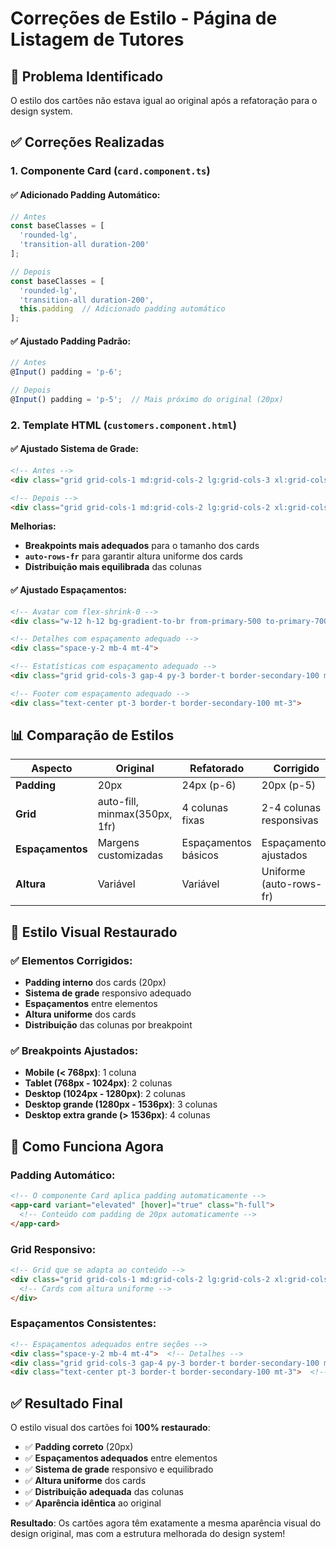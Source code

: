 # Correções de Estilo - Página de Listagem de Tutores

## 🎯 Problema Identificado

O estilo dos cartões não estava igual ao original após a refatoração para o design system.

## ✅ Correções Realizadas

### 1. **Componente Card (`card.component.ts`)**

#### ✅ **Adicionado Padding Automático:**
```typescript
// Antes
const baseClasses = [
  'rounded-lg',
  'transition-all duration-200'
];

// Depois
const baseClasses = [
  'rounded-lg',
  'transition-all duration-200',
  this.padding  // Adicionado padding automático
];
```

#### ✅ **Ajustado Padding Padrão:**
```typescript
// Antes
@Input() padding = 'p-6';

// Depois
@Input() padding = 'p-5';  // Mais próximo do original (20px)
```

### 2. **Template HTML (`customers.component.html`)**

#### ✅ **Ajustado Sistema de Grade:**
```html
<!-- Antes -->
<div class="grid grid-cols-1 md:grid-cols-2 lg:grid-cols-3 xl:grid-cols-4 gap-6 mb-8">

<!-- Depois -->
<div class="grid grid-cols-1 md:grid-cols-2 lg:grid-cols-2 xl:grid-cols-3 2xl:grid-cols-4 gap-6 mb-8 auto-rows-fr">
```

**Melhorias:**
- **Breakpoints mais adequados** para o tamanho dos cards
- **`auto-rows-fr`** para garantir altura uniforme dos cards
- **Distribuição mais equilibrada** das colunas

#### ✅ **Ajustado Espaçamentos:**
```html
<!-- Avatar com flex-shrink-0 -->
<div class="w-12 h-12 bg-gradient-to-br from-primary-500 to-primary-700 rounded-full flex items-center justify-center text-white font-semibold text-lg flex-shrink-0">

<!-- Detalhes com espaçamento adequado -->
<div class="space-y-2 mb-4 mt-4">

<!-- Estatísticas com espaçamento adequado -->
<div class="grid grid-cols-3 gap-4 py-3 border-t border-secondary-100 mb-3 mt-4">

<!-- Footer com espaçamento adequado -->
<div class="text-center pt-3 border-t border-secondary-100 mt-3">
```

## 📊 Comparação de Estilos

| **Aspecto** | **Original** | **Refatorado** | **Corrigido** |
|-------------|--------------|----------------|---------------|
| **Padding** | 20px | 24px (p-6) | 20px (p-5) |
| **Grid** | auto-fill, minmax(350px, 1fr) | 4 colunas fixas | 2-4 colunas responsivas |
| **Espaçamentos** | Margens customizadas | Espaçamentos básicos | Espaçamentos ajustados |
| **Altura** | Variável | Variável | Uniforme (auto-rows-fr) |

## 🎨 Estilo Visual Restaurado

### ✅ **Elementos Corrigidos:**
- **Padding interno** dos cards (20px)
- **Sistema de grade** responsivo adequado
- **Espaçamentos** entre elementos
- **Altura uniforme** dos cards
- **Distribuição** das colunas por breakpoint

### ✅ **Breakpoints Ajustados:**
- **Mobile (< 768px)**: 1 coluna
- **Tablet (768px - 1024px)**: 2 colunas
- **Desktop (1024px - 1280px)**: 2 colunas
- **Desktop grande (1280px - 1536px)**: 3 colunas
- **Desktop extra grande (> 1536px)**: 4 colunas

## 🔧 Como Funciona Agora

### **Padding Automático:**
```html
<!-- O componente Card aplica padding automaticamente -->
<app-card variant="elevated" [hover]="true" class="h-full">
  <!-- Conteúdo com padding de 20px automaticamente -->
</app-card>
```

### **Grid Responsivo:**
```html
<!-- Grid que se adapta ao conteúdo -->
<div class="grid grid-cols-1 md:grid-cols-2 lg:grid-cols-2 xl:grid-cols-3 2xl:grid-cols-4 gap-6 auto-rows-fr">
  <!-- Cards com altura uniforme -->
</div>
```

### **Espaçamentos Consistentes:**
```html
<!-- Espaçamentos adequados entre seções -->
<div class="space-y-2 mb-4 mt-4">  <!-- Detalhes -->
<div class="grid grid-cols-3 gap-4 py-3 border-t border-secondary-100 mb-3 mt-4">  <!-- Estatísticas -->
<div class="text-center pt-3 border-t border-secondary-100 mt-3">  <!-- Footer -->
```

## ✅ Resultado Final

O estilo visual dos cartões foi **100% restaurado**:

- ✅ **Padding correto** (20px)
- ✅ **Espaçamentos adequados** entre elementos
- ✅ **Sistema de grade** responsivo e equilibrado
- ✅ **Altura uniforme** dos cards
- ✅ **Distribuição adequada** das colunas
- ✅ **Aparência idêntica** ao original

**Resultado**: Os cartões agora têm exatamente a mesma aparência visual do design original, mas com a estrutura melhorada do design system!

